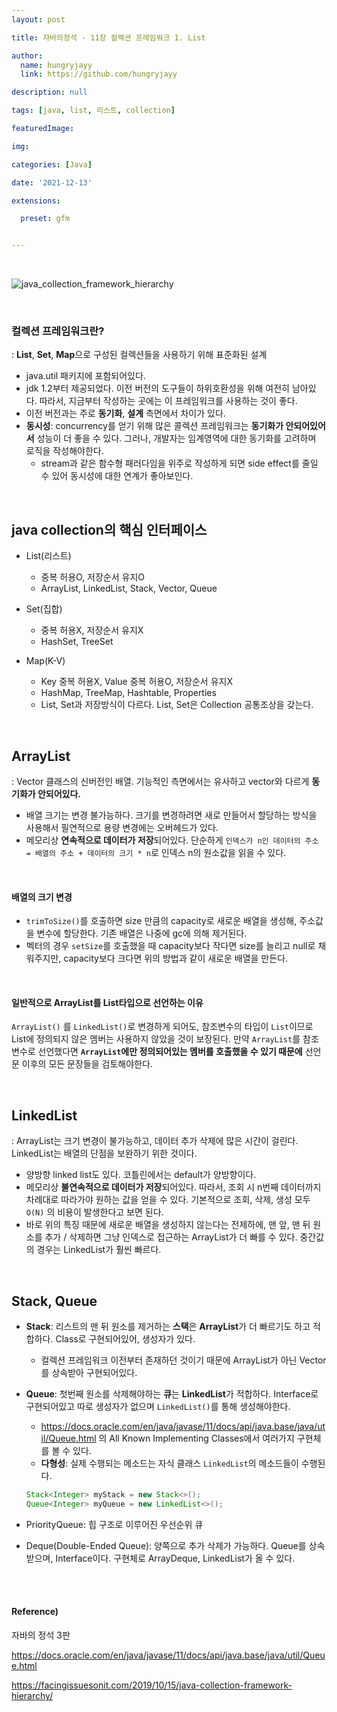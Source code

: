 ```yaml
---
layout: post

title: 자바의정석 - 11장 컬렉션 프레임워크 1. List

author: 
  name: hungryjayy
  link: https://github.com/hungryjayy

description: null

tags: [java, list, 리스트, collection]

featuredImage: 

img: 

categories: [Java]

date: '2021-12-13'

extensions:

  preset: gfm


---
```


<br>

![java_collection_framework_hierarchy](https://hungryjayy.github.io/assets/img/Java/java_collection_framework_hierarchy.jpeg)

<br>

### 컬렉션 프레임워크란?

: **List**, **Set**, **Map**으로 구성된 컬렉션들을 사용하기 위해 표준화된 설계

* java.util 패키지에 포함되어있다.
* jdk 1.2부터 제공되었다. 이전 버전의 도구들이 하위호환성을 위해 여전히 남아있다. 따라서, 지금부터 작성하는 곳에는 이 프레임워크를 사용하는 것이 좋다.
* 이전 버전과는 주로 **동기화**, **설계** 측면에서 차이가 있다.
* **동시성**: concurrency를 얻기 위해 많은 콜렉션 프레임워크는 **동기화가 안되어있어서** 성능이 더 좋을 수 있다. 그러나, 개발자는 임계영역에 대한 동기화를 고려하며 로직을 작성해야한다.
  * stream과 같은 함수형 패러다임을 위주로 작성하게 되면 side effect를 줄일 수 있어 동시성에 대한 연계가 좋아보인다.


<br>

## java collection의 핵심 인터페이스 

* List(리스트)
  * 중복 허용O, 저장순서 유지O
  * ArrayList, LinkedList, Stack, Vector, Queue

* Set(집합)
  * 중복 허용X, 저장순서 유지X
  * HashSet, TreeSet

* Map(K-V)
  * Key 중복 허용X, Value 중복 허용O, 저장순서 유지X
  * HashMap, TreeMap, Hashtable, Properties
  * List, Set과 저장방식이 다르다. List, Set은 Collection 공통조상을 갖는다.

<br>

## ArrayList

: Vector 클래스의 신버전인 배열. 기능적인 측면에서는 유사하고 vector와 다르게 **동기화가 안되어있다.**

* 배열 크기는 변경 불가능하다. 크기를 변경하려면 새로 만들어서 할당하는 방식을 사용해서 필연적으로 용량 변경에는 오버헤드가 있다.
* 메모리상 **연속적으로 데이터가 저장**되어있다. 단순하게 `인덱스가 n인 데이터의 주소 = 배열의 주소 + 데이터의 크기 * n`로 인덱스 n의 원소값을 읽을 수 있다.

<br>

#### 배열의 크기 변경

* `trimToSize()`를 호출하면 size 만큼의 capacity로 새로운 배열을 생성해, 주소값을 변수에 할당한다. 기존 배열은 나중에 gc에 의해 제거된다.
* 벡터의 경우 `setSize`를 호출했을 때 capacity보다 작다면 size를 늘리고 null로 채워주지만, capacity보다 크다면 위의 방법과 같이 새로운 배열을 만든다.

<br>

#### 일반적으로 ArrayList를 List타입으로 선언하는 이유

 `ArrayList()` 를 `LinkedList()`로 변경하게 되어도, 참조변수의 타입이 `List`이므로 List에 정의되지 않은 멤버는 사용하지 않았을 것이 보장된다. 만약 `ArrayList`를 참조변수로 선언했다면 **`ArrayList`에만 정의되어있는 멤버를 호출했을 수 있기 때문에** 선언문 이후의 모든 문장들을 검토해야한다.

<br>

## LinkedList

: ArrayList는 크기 변경이 불가능하고, 데이터 추가 삭제에 많은 시간이 걸린다. LinkedList는 배열의 단점을 보완하기 위한 것이다.

* 양방향 linked list도 있다. 코틀린에서는 default가 양방향이다.
* 메모리상 **불연속적으로 데이터가 저장**되어있다. 따라서, 조회 시 n번째 데이터까지 차례대로 따라가야 원하는 값을 얻을 수 있다. 기본적으로 조회, 삭제, 생성 모두 `O(N)` 의 비용이 발생한다고 보면 된다.
* 바로 위의 특징 때문에 새로운 배열을 생성하지 않는다는 전제하에, 맨 앞, 맨 뒤 원소를 추가 / 삭제하면 그냥 인덱스로 접근하는 ArrayList가 더 빠를 수 있다. 중간값의 경우는 LinkedList가 훨씬 빠르다.

<br>

## Stack, Queue

* **Stack**: 리스트의 맨 뒤 원소를 제거하는 **스택**은 **ArrayList**가 더 빠르기도 하고 적합하다. Class로 구현되어있어, 생성자가 있다.

  * 컬렉션 프레임워크 이전부터 존재하던 것이기 때문에 ArrayList가 아닌 Vector를 상속받아 구현되어있다.

* **Queue**: 첫번째 원소를 삭제해야하는 **큐**는 **LinkedList**가 적합하다. Interface로 구현되어있고 따로 생성자가 없으며 `LinkedList()`를 통해 생성해야한다.

  * https://docs.oracle.com/en/java/javase/11/docs/api/java.base/java/util/Queue.html 의 All Known Implementing Classes에서 여러가지 구현체를 볼 수 있다.
  * **다형성**: 실제 수행되는 메소드는 자식 클래스 `LinkedList`의 메소드들이 수행된다.

  ```java
  Stack<Integer> myStack = new Stack<>();
  Queue<Integer> myQueue = new LinkedList<>();
  ```

* PriorityQueue: 힙 구조로 이루어진 우선순위 큐

* Deque(Double-Ended Queue): 양쪽으로 추가 삭제가 가능하다. Queue를 상속받으며, Interface이다. 구현체로 ArrayDeque, LinkedList가 올 수 있다.

<br><br>

#### Reference)

자바의 정석 3판

https://docs.oracle.com/en/java/javase/11/docs/api/java.base/java/util/Queue.html

https://facingissuesonit.com/2019/10/15/java-collection-framework-hierarchy/